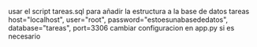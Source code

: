 usar el script tareas.sql para añadir la estructura a la base de datos tareas
host="localhost",
        user="root",
        password="estoesunabasededatos",
        database="tareas",
        port=3306
cambiar configuracion en app.py si es necesario